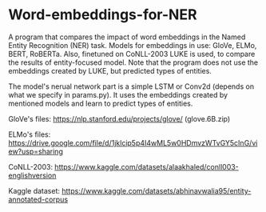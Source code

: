 # Word-embeddings-for-NER


A program that compares the impact of word embeddings in the Named Entity Recognition (NER) task.
Models for embeddings in use: GloVe, ELMo, BERT, RoBERTa. 
Also, finetuned on CoNLL-2003 LUKE is used, to compare the results of entity-focused model. Note that the program does not use the embeddings created by LUKE, but predicted types of entities.

The model's nerual network part is a simple LSTM or Conv2d (depends on what we specify in params.py). It uses the embeddings created by mentioned models and learn to predict types of entities. 

GloVe's files: https://nlp.stanford.edu/projects/glove/ (glove.6B.zip)

ELMo's files: https://drive.google.com/file/d/1jklcip5p4I4wML5w0HDmvzWTvGY5cInG/view?usp=sharing

CoNLL-2003: https://www.kaggle.com/datasets/alaakhaled/conll003-englishversion

Kaggle dataset: https://www.kaggle.com/datasets/abhinavwalia95/entity-annotated-corpus
